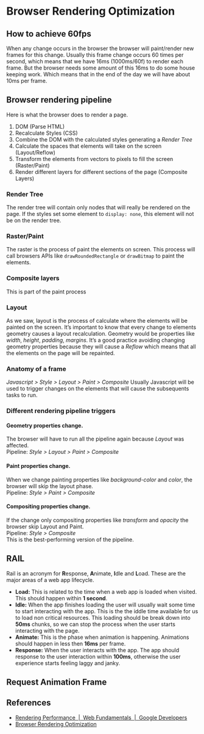 # Browser Rendering Optimization

## How to achieve 60fps
When any change occurs in the browser the browser will paint/render new frames for this change. Usually this frame change occurs 60 times per second, which means that we have 16ms (1000ms/60f) to render each frame. But the browser needs some amount of this 16ms to do some house keeping work. Which means that in the end of the day we will have about 10ms per frame.

## Browser rendering pipeline
Here is what the browser does to render a page.

1. DOM (Parse HTML)
2. Recalculate Styles (CSS)
3. Combine the DOM with the calculated styles generating a *Render Tree*
4. Calculate the spaces that elements will take on the screen (Layout/Reflow) 
5. Transform the elements from vectors to pixels to fill the screen (Raster/Paint)
6. Render different layers for different sections of the page (Composite Layers)

### Render Tree
The render tree will contain only nodes that will really be rendered on the page. If the styles set some element to `display: none`, this element will not be on the render tree.

### Raster/Paint
The raster is the process of paint the elements on screen. This process will call browsers APIs like `drawRoundedRectangle` or `drawBitmap` to paint the elements.

### Composite layers
This is part of the paint process

### Layout
As we saw, layout is the process of calculate where the elements will be painted on the screen. It’s important to know that every change to elements geometry causes a layout recalculation. Geometry would be properties like *width*, *height*, *padding*, *margins*.
It’s a good practice avoiding changing geometry properties because they will cause a *Reflow* which means that all the elements on the page will be repainted.

### Anatomy of a frame
*Javascript > Style > Layout > Paint > Composite*
Usually Javascript will be used to trigger changes on the elements that will cause the subsequents tasks to run.

### Different rendering pipeline triggers
#### Geometry properties change. 
The browser will have to run all the pipeline again because *Layout* was affected. <br />
Pipeline: *Style > Layout > Paint > Composite*

#### Paint properties change.
 When we change painting properties like *background-color* and *color*, the browser will skip the layout phase. <br />
Pipeline: *Style > Paint > Composite*

#### Compositing properties change.
If the change only compositing properties like *transform* and *opacity* the browser skip Layout and Paint.  <br />
Pipeline: *Style > Composite* <br />
This is the best-performing version of the pipeline.

## RAIL
Rail is an acronym for **R**esponse, **A**nimate, **I**dle and **L**oad. These are the major areas of a web app lifecycle.

* **Load:** This is related to the time when a web app is loaded when visited. This should happen within **1 second**.
* **Idle:** When the app finishes loading the user will usually wait some time to start interacting with the app. This is the the iddle time available for us to load non critical resources. This loading should be break down into **50ms** chunks, so we can stop the process when the user starts interacting with the page. 
* **Animate:** This is the phase when animation is happening. Animations should happen in less then **16ms** per frame.
* **Response:** When the user interacts with the app. The app should response to the user interaction within **100ms**, otherwise the user experience starts feeling laggy and janky.

## Request Animation Frame
#####

## References
* [Rendering Performance  |  Web Fundamentals  |  Google Developers](https://developers.google.com/web/fundamentals/performance/rendering#3_js_css_style_composite)
* [Browser Rendering Optimization](https://www.udacity.com/course/browser-rendering-optimization--ud860)
